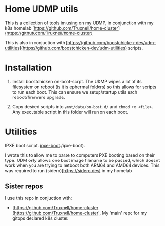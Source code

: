 # Home UDMP utils

This is a collection of tools im using on my UDMP, in conjunction with my k8s homelab [https://github.com/Truxnell/home-cluster](https://github.com/Truxnell/home-cluster)

This is also in conjuction with [https://github.com/boostchicken-dev/udm-utilities](https://github.com/boostchicken-dev/udm-utilities) scripts.

# Installation

1. Install boostchicken on-boot-scrpt.  The UDMP wipes a lot of its filesystem on reboot (is it is ephermal folders) so this allows for scripts to run each boot.  This can ensure we setup/startup utils each reboot/firmware upgrade.

2. Copy desired scripts into `/mnt/data/on-boot.d/` and `chmod +x <file>`.  Any executable script in this folder will run on each boot.

# Utilities

IPXE boot script. [ipxe-boot]()./ipxe-boot).  

I wrote this to allow me to parse to computers PXE booting based on their type.  UDM only allows one boot image filename to be passed, which doesnt work when you are trying to netboot both ARM64 and AMD64 devices.
This was required to run (sidero)[https://sidero.dev] in my homelab.

## Sister repos

I use this repo in conjuction with:

- [https://github.com/Truxnell/home-cluster](https://github.com/Truxnell/home-cluster).  My 'main' repo for my gitops declared k8s cluster.